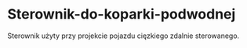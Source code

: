 # Sterownik-do-koparki-podwodnej
Sterownik użyty przy projekcie pojazdu cięzkiego zdalnie sterowanego. 
